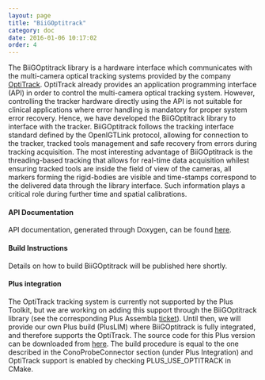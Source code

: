 ```yaml
---
layout: page
title: "BiiGOptitrack"
category: doc
date: 2016-01-06 10:17:02
order: 4
---
```

The BiiGOptitrack library is a hardware interface which communicates with the multi-camera optical tracking systems provided by the company [OptiTrack](http://www.optitrack.com/hardware/). OptiTrack already provides an application programming interface (API) in order to control the multi-camera optical tracking system. However, controlling the tracker hardware directly using the API is not suitable for clinical applications where error handling is mandatory for proper system error recovery. Hence, we have developed the BiiGOptitrack library to interface with the tracker. BiiGOptitrack follows the tracking interface standard defined by the OpenIGTLink protocol, allowing for connection to the tracker, tracked tools management and safe recovery from errors during tracking acquisition. The most interesting advantage of BiiGOptitrack is the threading-based tracking that allows for real-time data acquisition whilest ensuring tracked tools are inside the field of view of the cameras, all markers forming the rigid-bodies are visible and time-stamps correspond to the delivered data through the library interface. Such information plays a critical role during further time and spatial calibrations. 

#### API Documentation
API documentation, generated through Doxygen, can be found [here](
http://hggm-lim.github.io/BiiGOptitrack).

#### Build Instructions
Details on how to build BiiGOptitrack will be published here shortly.

#### Plus integration
The OptiTrack tracking system is currently not supported by the Plus Toolkit, but we are working on adding this support through the BiiGOptitrack library (see the corresponding Plus Assembla [ticket](https://www.assembla.com/spaces/plus/tickets/1018-add-support-for-optitrack-tracking-systems-/details)). Until then, we will provide our own Plus build (PlusLIM) where BiiGOptitrack is fully integrated, and therefore supports the OptiTrack. The source code for this Plus version can be downloaded from [here](https://github.com/HGGM-LIM/PlusLIM). The build procedure is equal to the one described in the ConoProbeConnector section (under Plus Integration) and OptiTrack support is enabled by checking PLUS_USE_OPTITRACK in CMake.
